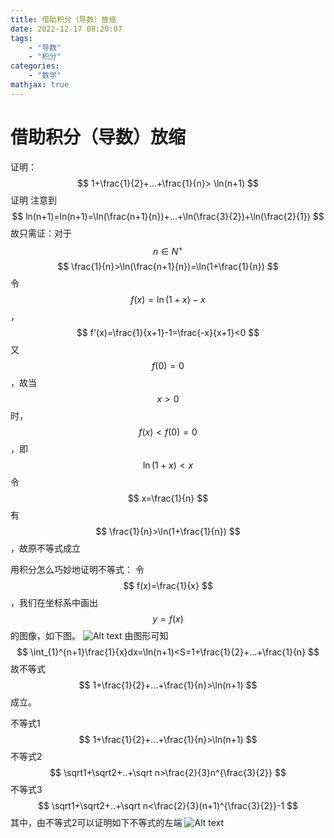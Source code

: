 ```yaml
---
title: 借助积分（导数）放缩
date: 2022-12-17 08:20:07
tags:
    - "导数"
    - "积分"
categories:
    - "数学"
mathjax: true
---
```

# 借助积分（导数）放缩

 证明：$$ 1+\frac{1}{2}+...+\frac{1}{n}> \ln(n+1) $$
 证明 注意到$$ ln⁡(n+1)=ln(n+1)=\ln(\frac{n+1}{n})+...+\ln(\frac{3}{2})+\ln(\frac{2}{1}) $$
故只需证：对于$$ n\in N^+ $$
$$ \frac{1}{n}>\ln(\frac{n+1}{n})=\ln(1+\frac{1}{n}) $$
令$$ f(x)=\ln(1+x)-x $$，$$ f'(x)=\frac{1}{x+1}-1=\frac{-x}{x+1}<0 $$
又$$ f(0)=0 $$，故当$$ x>0 $$时，$$ f(x)<f(0)=0 $$，即
$$ \ln(1+x)<x $$
令
$$ x=\frac{1}{n} $$
有
$$ \frac{1}{n}>\ln(1+\frac{1}{n}) $$，故原不等式成立

用积分怎么巧妙地证明不等式：
令$$ f(x)=\frac{1}{x} $$，我们在坐标系中画出$$ y=f(x) $$的图像，如下图。
![Alt text](https://pic2.zhimg.com/v2-2b26a1157d124bac14c19e8c6c3608c9_b.jpg)
由图形可知$$ \int_{1}^{n+1}\frac{1}{x}dx=\ln(n+1)<S=1+\frac{1}{2}+...+\frac{1}{n} $$
故不等式$$ 1+\frac{1}{2}+...+\frac{1}{n}>\ln(n+1) $$成立。

不等式1 $$ 1+\frac{1}{2}+...+\frac{1}{n}>\ln(n+1) $$
不等式2 $$ \sqrt1+\sqrt2+..+\sqrt n>\frac{2}{3}n^{\frac{3}{2}} $$
不等式3 $$ \sqrt1+\sqrt2+..+\sqrt n<\frac{2}{3}(n+1)^{\frac{3}{2}}-1 $$
其中，由不等式2可以证明如下不等式的左端
![Alt text](https://pic2.zhimg.com/v2-c2fd8758d8c6c3127dbcd53b386ccaf9_b.jpg)





